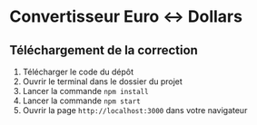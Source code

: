 # Convertisseur Euro <-> Dollars

## Téléchargement de la correction
1. Télécharger le code du dépôt
2. Ouvrir le terminal dans le dossier du projet
3. Lancer la commande `npm install`
4. Lancer la commande `npm start`
5. Ouvrir la page `http://localhost:3000` dans votre navigateur